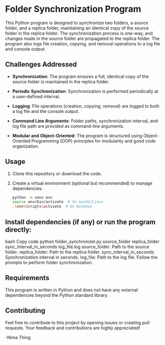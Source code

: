 # Folder Synchronization Program

This Python program is designed to synchronize two folders, a source folder, and a replica folder, maintaining an identical copy of the source folder in the replica folder. The synchronization process is one-way, and changes made in the source folder are propagated to the replica folder. The program also logs file creation, copying, and removal operations to a log file and console output.

## Challenges Addressed

- **Synchronization**: The program ensures a full, identical copy of the source folder is maintained in the replica folder.

- **Periodic Synchronization**: Synchronization is performed periodically at a user-defined interval.

- **Logging**: File operations (creation, copying, removal) are logged to both a log file and the console output.

- **Command Line Arguments**: Folder paths, synchronization interval, and log file path are provided as command-line arguments.

- **Modular and Object-Oriented**: The program is structured using Object-Oriented Programming (OOP) principles for modularity and good code organization.

## Usage

1. Clone this repository or download the code.

2. Create a virtual environment (optional but recommended) to manage dependencies:
   ```bash
   python -m venv env
   source env/bin/activate  # On macOS/Linux
   .\env\Scripts\activate  # On Windows

## Install dependencies (if any) or run the program directly:

bash
Copy code
python folder_synchronizer.py source_folder replica_folder sync_interval_in_seconds log_file.log
source_folder: Path to the source folder.
replica_folder: Path to the replica folder.
sync_interval_in_seconds: Synchronization interval in seconds.
log_file: Path to the log file.
Follow the prompts to perform folder synchronization.

## Requirements
This program is written in Python and does not have any external dependencies beyond the Python standard library.

## Contributing
Feel free to contribute to this project by opening issues or creating pull requests. Your feedback and contributions are highly appreciated!

-Nima Thing
